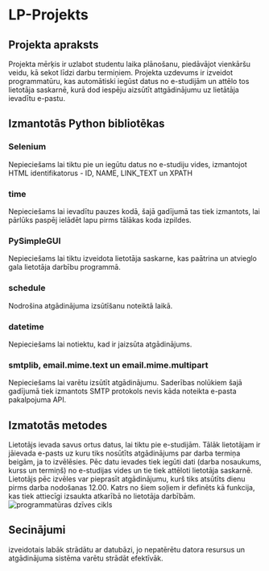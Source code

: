 # LP-Projekts
## Projekta apraksts
Projekta mērķis ir uzlabot studentu laika plānošanu, piedāvājot vienkāršu veidu, kā sekot līdzi darbu termiņiem. Projekta uzdevums ir izveidot programmatūru, kas automātiski iegūst datus no e-studijām un attēlo tos lietotāja saskarnē, kurā dod iespēju aizsūtīt attgādinājumu uz lietātāja ievadītu e-pastu.
## Izmantotās Python bibliotēkas
### Selenium
Nepieciešams lai tiktu pie un iegūtu datus no e-studiju vides, izmantojot HTML identifikatorus - ID, NAME, LINK_TEXT un XPATH
### time
Nepieciešams lai ievadītu pauzes kodā, šajā gadījumā tas tiek izmantots, lai pārlūks paspēj ielādēt lapu pirms tālākas koda izpildes.
### PySimpleGUI
Nepieciešams lai tiktu izveidota lietotāja saskarne, kas paātrina un atvieglo gala lietotāja darbību programmā.
### schedule
Nodrošina atgādinājuma izsūtīšanu noteiktā laikā.
### datetime
Nepieciešams lai notiektu, kad ir jaizsūta atgādinājums.
### smtplib, email.mime.text un email.mime.multipart
Nepieciešams lai varētu izsūtīt atgādinājumu. Saderības nolūkiem šajā gadījumā tiek izmantots SMTP protokols nevis kāda noteikta e-pasta pakalpojuma API.
## Izmatotās metodes
Lietotājs ievada savus ortus datus, lai tiktu pie e-studijām. Tālāk lietotājam ir jāievada e-pasts uz kuru tiks nosūtīts atgādinājums par darba termiņa beigām, ja to izvēlēsies. Pēc datu ievades tiek iegūti dati (darba nosaukums, kurss un termiņš) no e-studijas vides un tie tiek attēloti lietotāja saskarnē. Lietotājs pēc izvēles var pieprasīt atgādinājumu, kurš tiks atsūtīts dienu pirms darba nodošanas 12.00. Katrs no šiem soļiem ir definēts kā funkcija, kas tiek attiecīgi izsaukta atkarībā no lietotāja darbībām.
![programmatūras dzīves cikls](https://github.com/marcissture/LP-Projekts/assets/79980809/8cc694e8-311e-4fec-b1fc-b69df62b99fc)
## Secinājumi
izveidotais labāk strādātu ar datubāzi, jo nepatērētu datora resursus un atgādinājuma sistēma varētu strādāt efektīvāk.
